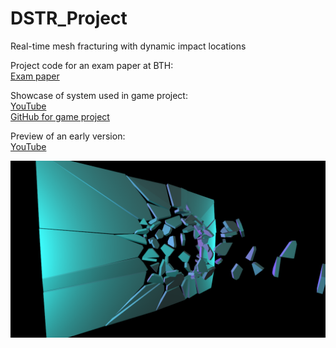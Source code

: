 # DSTR_Project
Real-time mesh fracturing with dynamic impact locations

Project code for an exam paper at BTH:<br/>
[Exam paper](http://urn.kb.se/resolve?urn=urn:nbn:se:bth-20161)

Showcase of system used in game project:<br/>
[YouTube](https://www.youtube.com/watch?v=hcoZHOtVjFQ)<br/>
[GitHub for game project](https://github.com/StevenCederrand/Night-of-the-Wizardlings)

Preview of an early version:<br/>
[YouTube](https://www.youtube.com/watch?v=BI4-15FmDBQ)



![Preview](/images/t_breach_200p.png)


